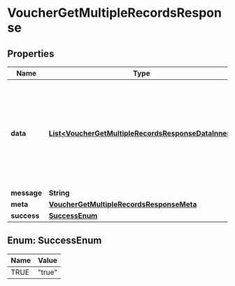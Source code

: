 

# VoucherGetMultipleRecordsResponse


## Properties

| Name | Type | Description | Notes |
|------------ | ------------- | ------------- | -------------|
|**data** | [**List&lt;VoucherGetMultipleRecordsResponseDataInner&gt;**](VoucherGetMultipleRecordsResponseDataInner.md) | An array containing the retrieved voucher records, sorted in descending order by their creation date. |  [optional] |
|**message** | **String** |  |  [optional] |
|**meta** | [**VoucherGetMultipleRecordsResponseMeta**](VoucherGetMultipleRecordsResponseMeta.md) |  |  [optional] |
|**success** | [**SuccessEnum**](#SuccessEnum) |  |  [optional] |



## Enum: SuccessEnum

| Name | Value |
|---- | -----|
| TRUE | &quot;true&quot; |



